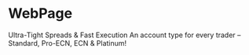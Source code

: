 # WebPage
Ultra-Tight Spreads &amp; Fast Execution An account type for every trader – Standard, Pro-ECN, ECN &amp; Platinum!
